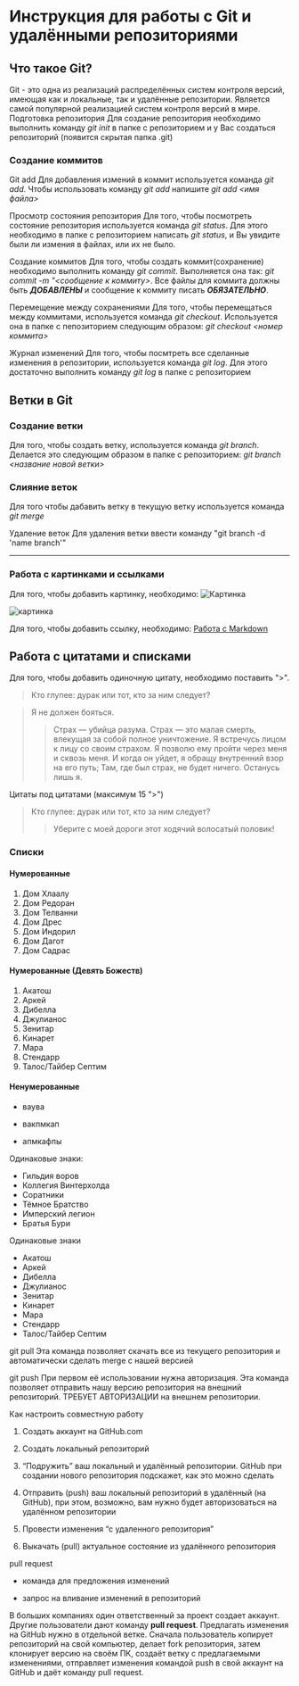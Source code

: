 # Инструкция для работы с Git и удалёнными репозиториями

## Что такое Git?
Git - это одна из реализаций распределённых систем контроля версий, имеющая как и локальные, так и удалённые репозитории. Является самой популярной реализацией систем контроля версий в мире.
Подготовка репозитория
Для создание репозитория необходимо выполнить команду *git init*  в папке с репозиторием и у Вас создаться репозиторий (появится скрытая папка .git)

### Создание коммитов

Git add
Для добавления измений в коммит используется команда *git add*. Чтобы использовать команду *git add* напишите *git add <имя файла>*

Просмотр состояния репозитория
Для того, чтобы посмотреть состояние репозитория используется команда *git status*. Для этого необходимо в папке с репозиторием написать *git status*, и Вы увидите были ли измения в файлах, или их не было.

Создание коммитов
Для того, чтобы создать коммит(сохранение) необходимо выполнить команду *git commit*. Выполняется она так: *git commit -m "<сообщение к коммиту>*. Все файлы для коммита должны быть ***ДОБАВЛЕНЫ*** и сообщение к коммиту писать ***ОБЯЗАТЕЛЬНО***.

Перемещение между сохранениями
Для того, чтобы перемещаться между коммитами, используется команда *git checkout*. Используется она в папке с пепозиторием следующим образом: *git checkout <номер коммита>*

Журнал изменений
Для того, чтобы посмтреть все сделанные изменения в репозитории, используется команда *git log*. Для этого достаточно выполнить команду *git log* в папке с репозиторием

## Ветки в Git

### Создание ветки

Для того, чтобы создать ветку, используется команда *git branch*. Делается это следующим образом в папке с репозиторием: *git branch <название новой ветки>*

### Слияние веток

Для того чтобы дабавить ветку в текущую ветку используется команда *git merge <name branch>*

Удаление веток
Для удаления ветки ввести команду "git branch -d 'name branch'"

---

### Работа с картинками и ссылками

Для того, чтобы добавить картинку, необходимо: ![Картинка](https://ea6kwt57nbj.exactdn.com/wp-content/uploads/2023/04/ESO-Featured-Ecran-Partage-1.jpg)

![картинка](https://elderscrolls.net/media/2017/02/mw_goty_map.jpg)

Для того, чтобы добавить ссылку, необходимо: [Работа с Markdown](https://bbbl.dev/articles/all-about-markdown)


## Работа с цитатами и списками

Для того, чтобы добавить одиночную цитату, необходимо поставить ">".

> Кто глупее: дурак или тот, кто за ним следует?

>    Я не должен бояться.
>>  Страх — убийца разума.
    Страх — это малая смерть, влекущая за собой полное уничтожение.
    Я встречусь лицом к лицу со своим страхом.
    Я позволю ему пройти через меня и сквозь меня.
    И когда он уйдет, я обращу внутренний взор на его путь;
    Там, где был страх, не будет ничего.
    Останусь лишь я.     

Цитаты под цитатами (максимум 15 ">")
> Кто глупее: дурак или тот, кто за ним следует?
>> Уберите с моей дороги этот ходячий волосатый половик!

### Списки

#### Нумерованные
1. Дом Хлаалу
2. Дом Редоран
3. Дом Телванни
4. Дом Дрес
5. Дом Индорил
6. Дом Дагот
7. Дом Садрас

#### Нумерованные (Девять Божеств)
1. Акатош
2. Аркей
3. Дибелла
4. Джулианос
5. Зенитар
6. Кинарет
7. Мара
8. Стендарр
9. Талос/Тайбер Септим

#### Ненумерованные

- ваува
+ вакпмкап
* апмкафпы

Одинаковые знаки:

* Гильдия воров
* Коллегия Винтерхолда
* Соратники
* Тёмное Братство
* Имперский легион
* Братья Бури

Одинаковые знаки 
    
+ Акатош
+ Аркей
+ Дибелла
+ Джулианос
+ Зенитар
+ Кинарет
+ Мара
+ Стендарр
+ Талос/Тайбер Септим

git pull
Эта команда позволяет скачать все из текущего репозитория и автоматически сделать merge с нашей версией

git push
При первом её использовании нужна авторизация.
Эта команда позволяет отправить нашу версию репозитория на внешний репозиторий. ТРЕБУЕТ АВТОРИЗАЦИИ на внешнем репозитории.

Как настроить совместную работу

1. Создать аккаунт на GitHub.com
2. Создать локальный репозиторий
3. “Подружить” ваш локальный и удалённый репозитории.
GitHub при создании нового репозитория подскажет, как это можно сделать
    
4. Отправить (push) ваш локальный репозиторий в удалённый (на GitHub), при этом, возможно, вам нужно будет авторизоваться на удалённом репозитории
5. Провести изменения “с удаленного репозитория”
6. Выкачать (pull) актуальное состояние из удалённого репозитория

pull request

- команда для предложения изменений 

- запрос на вливание изменений в репозиторий

В больших компаниях один ответственный за проект создает аккаунт. Другие пользователи дают команду **pull request**. Предлагать изменения на GitHub нужно в отдельной ветке. 
Сначала пользователь копирует репозиторий на свой компьютер, делает fork репозитория, затем клонирует версию на своём ПК, создаёт ветку с предлагаемыми изменениями, отправляет изменения командой push в свой аккаунт на GitHub и даёт команду pull request.